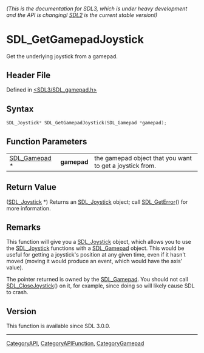 ###### (This is the documentation for SDL3, which is under heavy development and the API is changing! [SDL2](https://wiki.libsdl.org/SDL2/) is the current stable version!)
# SDL_GetGamepadJoystick

Get the underlying joystick from a gamepad.

## Header File

Defined in [<SDL3/SDL_gamepad.h>](https://github.com/libsdl-org/SDL/blob/main/include/SDL3/SDL_gamepad.h)

## Syntax

```c
SDL_Joystick* SDL_GetGamepadJoystick(SDL_Gamepad *gamepad);
```

## Function Parameters

|                              |             |                                                          |
| ---------------------------- | ----------- | -------------------------------------------------------- |
| [SDL_Gamepad](SDL_Gamepad) * | **gamepad** | the gamepad object that you want to get a joystick from. |

## Return Value

([SDL_Joystick](SDL_Joystick) *) Returns an [SDL_Joystick](SDL_Joystick)
object; call [SDL_GetError](SDL_GetError)() for more information.

## Remarks

This function will give you a [SDL_Joystick](SDL_Joystick) object, which
allows you to use the [SDL_Joystick](SDL_Joystick) functions with a
[SDL_Gamepad](SDL_Gamepad) object. This would be useful for getting a
joystick's position at any given time, even if it hasn't moved (moving it
would produce an event, which would have the axis' value).

The pointer returned is owned by the [SDL_Gamepad](SDL_Gamepad). You should
not call [SDL_CloseJoystick](SDL_CloseJoystick)() on it, for example, since
doing so will likely cause SDL to crash.

## Version

This function is available since SDL 3.0.0.

----
[CategoryAPI](CategoryAPI), [CategoryAPIFunction](CategoryAPIFunction), [CategoryGamepad](CategoryGamepad)

